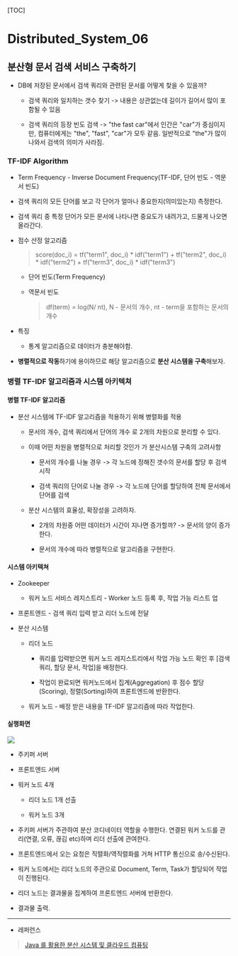 [TOC]

# Distributed_System_06

## 분산형 문서 검색 서비스 구축하기

- DB에 저장된 문서에서 검색 쿼리와 관련된 문서를 어떻게 찾을 수 있을까?
  
  - 검색 쿼리와 일치하는 갯수 찾기 -> 내용은 상관없는데 길이가 길어서 많이 포함될 수 있음
  
  - 검색 쿼리의 등장 빈도 검색 -> "the fast car"에서 인간은 "car"가 중심이지만, 컴퓨터에게는 "the", "fast", "car"가 모두 같음. 일반적으로 "the"가 많이 나와서 검색의 의미가 사라짐.

### TF-IDF Algorithm

- Term Frequency - Inverse Document Frequency(TF-IDF, 단어 빈도 - 역문서 빈도)

- 검색 쿼리의 모든 단어를 보고 각 단어가 얼마나 중요한지(의미있는지) 측정한다.

- 검색 쿼리 중 특정 단어가 모든 문서에 나타나면 중요도가 내려가고, 드물게 나오면 올라간다.

- 점수 산정 알고리즘
  
  > score(doc_i) = tf("term1", doc_i) \* idf("term1") + tf("term2", doc_i) * idf("term2") + tf("term3", doc_i) * idf("term3")
  
  - 단어 빈도(Term Frequency)
  
  - 역문서 빈도
    
    > df(term) = log(N/ nt), N - 문서의 개수, nt - term을 포함하는 문서의 개수

- 특징
  
  - 통계 알고리즘으로 데이터가 충분해야함.

- **병렬적으로 작동**하기에 용이하므로 해당 알고리즘으로 **분산 시스템을 구축**해보자.

### 병렬 TF-IDF 알고리즘과 시스템 아키텍쳐

#### 병렬 TF-IDF 알고리즘

- 분산 시스템에 TF-IDF 알고리즘을 적용하기 위해 병렬화를 적용
  
  - 문서의 개수, 검색 쿼리에서 단어의 개수 로 2개의 차원으로 분리할 수 있다.
  
  - 이때 어떤 차원을 병렬적으로 처리할 것인가 가 분산시스템 구축의 고려사항
    
    - 문서의 개수를 나눌 경우 -> 각 노드에 정해진 갯수의 문서를 할당 후 검색 시작
    
    - 검색 쿼리의 단어로 나눌 경우 -> 각 노드에 단어를 할당하여 전체 문서에서 단어를 검색
  
  - 분산 시스템의 효율성, 확장성을 고려하자.
    
    - 2개의 차원중 어떤 데이터가 시간이 지나면 증가할까? -> 문서의 양이 증가한다.
    
    - 문서의 개수에 따라 병렬적으로 알고리즘을 구현한다.

#### 시스템 아키텍쳐

- Zookeeper
  
  - 워커 노드 서비스 레지스트리 - Worker 노드 등록 후, 작업 가능 리스트 업

- 프론트엔드 - 검색 쿼리 입력 받고 리더 노드에 전달

- 분산 시스템
  
  - 리더 노드
    
    - 쿼리를 입력받으면 워커 노드 레지스트리에서 작업 가능 노드 확인 후 [검색 쿼리, 할당 문서, 작업]을 배정한다.
    
    - 작업이 완료되면 워커노드에서 집계(Aggregation) 후 점수 할당(Scoring), 정렬(Sorting)하여 프론트엔드에 반환한다.
  
  - 워커 노드 - 배정 받은 내용을 TF-IDF 알고리즘에 따라 작업한다.

#### 실행화면

![](C:\Users\seho2\AppData\Roaming\marktext\images\2022-12-29-22-11-17-image.png)

- 주키퍼 서버

- 프론트엔드 서버

- 워커 노드 4개
  
  - 리더 노드 1개 선출
  
  - 워커 노드 3개

- 주키퍼 서버가 주관하여 분산 코디네이터 역할을 수행한다. 연결된 워커 노드를 관리(연결, 오류, 끊김 etc)하며 리더 선출에 관여한다.

- 프론트엔드에서 오는 요청은 직렬화/역직렬화를 거쳐 HTTP 통신으로 송/수신된다.

- 워커 노드에서는 리더 노드의 주관으로 Document, Term, Task가 할당되어 작업이 진행된다.

- 리더 노드는 결과물을 집계하여 프론트엔드 서버에 반환한다.

- 결과물 출력.

---

- 레퍼런스

> [Java 를 활용한 분산 시스템 및 클라우드 컴퓨팅](https://www.udemy.com/course/java-distributed-system/)
